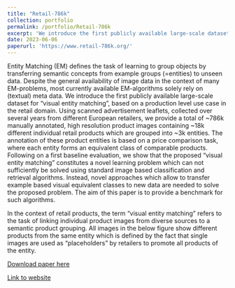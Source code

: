 ```yaml
---
title: "Retail-786k"
collection: portfolio
permalink: /portfolio/Retail-786k
excerpt: 'We introduce the first publicly available large-scale dataset for “visual entity matching”, based on a production level use case in the retail domain. Using scanned advertisement leaflets, collected over several years from different European retailers, we provide a total of ~786k manually annotated, high resolution product images containing ~18k different individual retail products which are grouped into ~3k entities.'
date: 2023-06-06
paperurl: 'https://www.retail-786k.org/'
---
```


Entity Matching (EM) defines the task of learning to group objects by transferring semantic concepts from example groups (=entities) to unseen data. Despite the general availability of image data in the context of many EM-problems, most currently available EM-algorithms solely rely on (textual) meta data.
We introduce the first publicly available large-scale dataset for “visual entity matching”, based on a production level use case in the retail domain. Using scanned advertisement leaflets, collected over several years from different European retailers, we provide a total of ~786k manually annotated, high resolution product images containing ~18k different individual retail products which are grouped into ~3k entities. The annotation of these product entities is based on a price comparison task, where each entity forms an equivalent class of comparable products.
Following on a first baseline evaluation, we show that the proposed “visual entity matching” constitutes a novel learning problem which can not sufficiently be solved using standard image based classification and retrieval algorithms. Instead, novel approaches which allow to transfer example based visual equivalent classes to new data are needed to solve the proposed problem. The aim of this paper is to provide a benchmark for such algorithms.

In the context of retail products, the term “visual entity matching” refers to the task of linking individual product images from diverse sources to a semantic product grouping. All images in the below figure show different products from the same entity which is defined by the fact that single images are used as “placeholders” by retailers to promote all products of the entity.

[Download paper here](https://arxiv.org/pdf/2309.17164.pdf)

[Link to website](https://www.retail-786k.org/)

